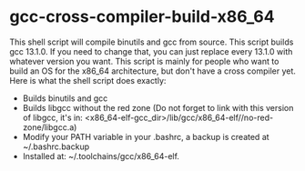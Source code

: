 # gcc-cross-compiler-build-x86_64

This shell script will compile binutils and gcc from source. This script builds gcc 13.1.0. If you need to change that, you can just replace every 13.1.0 with whatever version you want.
This script is mainly for people who want to build an OS for the x86_64 architecture, but don't have a cross compiler yet.
Here is what the shell script does exactly:

- Builds binutils and gcc
- Builds libgcc without the red zone (Do not forget to link with this version of libgcc, it's in: <x86_64-elf-gcc_dir>/lib/gcc/x86_64-elf/<gcc-version>/no-red-zone/libgcc.a)
- Modify your PATH variable in your .bashrc, a backup is created at ~/.bashrc.backup
- Installed at: ~/.toolchains/gcc/x86_64-elf.
